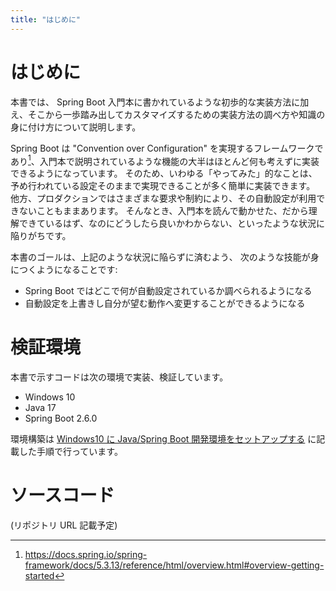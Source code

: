 ```yaml
---
title: "はじめに"
---
```


# はじめに

本書では、 Spring Boot 入門本に書かれているような初歩的な実装方法に加え、そこから一歩踏み出してカスタマイズするための実装方法の調べ方や知識の身に付け方について説明します。

Spring Boot は "Convention over Configuration" を実現するフレームワークであり[^coc]、入門本で説明されているような機能の大半はほとんど何も考えずに実装できるようになっています。
そのため、いわゆる「やってみた」的なことは、予め行われている設定そのままで実現できることが多く簡単に実装できます。
他方、プロダクションではさまざまな要求や制約により、その自動設定が利用できないこともままあります。
そんなとき、入門本を読んで動かせた、だから理解できているはず、なのにどうしたら良いかわからない、といったような状況に陥りがちです。

本書のゴールは、上記のような状況に陥らずに済むよう、 次のような技能が身につくようになることです:

- Spring Boot ではどこで何が自動設定されているか調べられるようになる
- 自動設定を上書きし自分が望む動作へ変更することができるようになる

# 検証環境

本書で示すコードは次の環境で実装、検証しています。

- Windows 10
- Java 17
- Spring Boot 2.6.0

環境構築は [Windows10 に Java/Spring Boot 開発環境をセットアップする](https://zenn.dev/yukihane/articles/fb52d049da587c) に記載した手順で行っています。

# ソースコード

(リポジトリ URL 記載予定)

[^coc]: https://docs.spring.io/spring-framework/docs/5.3.13/reference/html/overview.html#overview-getting-started
